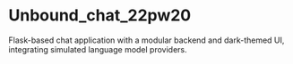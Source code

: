 # Unbound_chat_22pw20
Flask-based chat application with a modular backend and dark-themed UI, integrating simulated language model providers.

